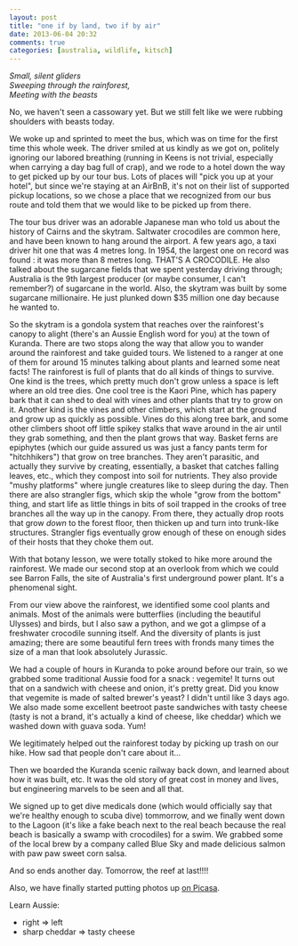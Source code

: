 ```yaml
---
layout: post
title: "one if by land, two if by air"
date: 2013-06-04 20:32
comments: true
categories: [australia, wildlife, kitsch]
---
```

<em>Small, silent gliders<br/>
Sweeping through the rainforest,<br/>
Meeting with the beasts</em>

No, we haven't seen a cassowary yet.  But we still felt like we were rubbing shoulders with beasts today.

We woke up and sprinted to meet the bus, which was on time for the first time this whole week.  The driver smiled at us kindly as we got on, politely ignoring our labored breathing (running in Keens is not trivial, especially when carrying a day bag full of crap), and we rode to a hotel down the way to get picked up by our tour bus.  Lots of places will "pick you up at your hotel", but since we're staying at an AirBnB, it's not on their list of supported pickup locations, so we chose a place that we recognized from our bus route and told them that we would like to be picked up from there.

The tour bus driver was an adorable Japanese man who told us about the history of Cairns and the skytram.  Saltwater crocodiles are common here, and have been known to hang around the airport.  A few years ago, a taxi driver hit one that was 4 metres long.  In 1954, the largest one on record was found : it was more than 8 metres long.  THAT'S A CROCODILE.  He also talked about the sugarcane fields that we spent yesterday driving through; Australia is the 9th largest producer (or maybe consumer, I can't remember?) of sugarcane in the world.  Also, the skytram was built by some sugarcane millionaire.  He just plunked down $35 million one day because he wanted to.

So the skytram is a gondola system that reaches over the rainforest's canopy to alight (there's an Aussie English word for you) at the town of Kuranda.  There are two stops along the way that allow you to wander around the rainforest and take guided tours.  We listened to a ranger at one of them for around 15 minutes talking about plants and learned some neat facts!  The rainforest is full of plants that do all kinds of things to survive.  One kind is the trees, which pretty much don't grow unless a space is left where an old tree dies.  One cool tree is the Kaori Pine, which has papery bark that it can shed to deal with vines and other plants that try to grow on it.  Another kind is the vines and other climbers, which start at the ground and grow up as quickly as possible.  Vines do this along tree bark, and some other climbers shoot off little spikey stalks that wave around in the air until they grab something, and then the plant grows that way.  Basket ferns are epiphytes (which our guide assured us was just a fancy pants term for "hitchhikers") that grow on tree branches.  They aren't parasitic, and actually they survive by creating, essentially, a basket that catches falling leaves, etc., which they compost into soil for nutrients.  They also provide "mushy platforms" where jungle creatures like to sleep during the day.  Then there are also strangler figs, which skip the whole "grow from the bottom" thing, and start life as little things in bits of soil trapped in the crooks of tree branches all the way up in the canopy.  From there, they actually drop roots that grow <em>down</em> to the forest floor, then thicken up and turn into trunk-like structures.  Strangler figs eventually grow enough of these on enough sides of their hosts that they choke them out.

With that botany lesson, we were totally stoked to hike more around the rainforest.  We made our second stop at an overlook from which we could see Barron Falls, the site of Australia's first underground power plant.  It's a phenomenal sight.

From our view above the rainforest, we identified some cool plants and animals.  Most of the animals were butterflies (including the beautiful Ulysses) and birds, but I also saw a python, and we got a glimpse of a freshwater crocodile sunning itself.  And the diversity of plants is just amazing; there are some beautiful fern trees with fronds many times the size of a man that look absolutely Jurassic.

We had a couple of hours in Kuranda to poke around before our train, so we grabbed some traditional Aussie food for a snack : vegemite!  It turns out that on a sandwich with cheese and onion, it's pretty great.  Did you know that vegemite is made of salted brewer's yeast?  I didn't until like 3 days ago.  We also made some excellent beetroot paste sandwiches with tasty cheese (tasty is not a brand, it's actually a kind of cheese, like cheddar) which we washed down with guava soda.  Yum!

We legitimately helped out the rainforest today by picking up trash on our hike.  How sad that people don't care about it...

Then we boarded the Kuranda scenic railway back down, and learned about how it was built, etc.  It was the old story of great cost in money and lives, but engineering marvels to be seen and all that.

We signed up to get dive medicals done (which would officially say that we're healthy enough to scuba dive) tommorrow, and we finally went down to the Lagoon (it's like a fake beach next to the real beach because the real beach is basically a swamp with crocodiles) for a swim.  We grabbed some of the local brew by a company called Blue Sky and made delicious salmon with paw paw sweet corn salsa.

And so ends another day.  Tomorrow, the reef at last!!!!

Also, we have finally started putting photos up <a href="http://picasaweb.google.com/biketotheearth">on Picasa</a>.

Learn Aussie:

 * right => left
 * sharp cheddar => tasty cheese
